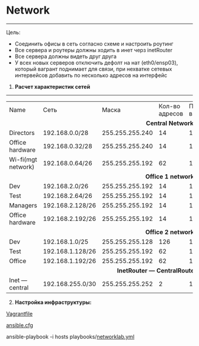 # Network
___
Цель:
* Соединить офисы в сеть согласно схеме и настроить роутинг
* Все сервера и роутеры должны ходить в инет черз inetRouter
* Все сервера должны видеть друг друга
* У всех новых серверов отключить дефолт на нат (eth0/ensp03), который вагрант поднимает для связи, при нехватке сетевых интервейсов добавить по несколько адресов на интерфейс


1) <b>Расчет характеристик сетей</b>
___
<table>
  <tr><td>Name</td><td>Сеть</td><td>Маска</td><td>Кол-во адресов</td><td>Первый адрес в сети</td><td>Последний адрес в сети</td><td>Broadcast — адрес</td></tr>
  <tr><td colspan="7" align="center"><b>Central Network</b></td></tr>
    <tr><td>Directors</td><td>192.168.0.0/28</td><td>255.255.255.240</td><td>14</td><td>192.168.0.1</td><td>192.168.0.14</td><td>192.168.0.15</td></tr>
    <tr><td>Office hardware</td><td>192.168.0.32/28</td><td>255.255.255.240</td><td>14</td><td>192.168.0.33</td><td>192.168.0.46</td><td>192.168.0.47</td></tr>
    <tr><td>Wi-fi(mgt network)</td><td>192.168.0.64/26</td><td>255.255.255.192</td><td>62</td><td>192.168.0.65</td><td>192.168.0.126</td><td>192.168.0.127</td></tr>
  <tr><td colspan="7" align="center"><b>Office 1 network</b></td></tr>
    <tr><td>Dev</td><td>192.168.2.0/26</td><td>255.255.255.192</td><td>14</td><td>192.168.2.1</td><td>192.168.2.62</td><td>192.168.2.63</td></tr>
    <tr><td>Test</td><td>192.168.2.64/26</td><td>255.255.255.192</td><td>14</td><td>192.168.2.65</td><td>192.168.2.126</td><td>192.168.2.127</td></tr>
    <tr><td>Managers</td><td>192.168.2.128/26</td><td>255.255.255.192</td><td>14</td><td>192.168.2.129</td><td>192.168.2.190</td><td>192.168.2.191</td></tr>
    <tr><td>Office hardware</td><td>192.168.2.192/26</td><td>255.255.255.192</td><td>14</td><td>192.168.2.193</td><td>192.168.2.254</td><td>192.168.2.255</td></tr>
  <tr><td colspan="7" align="center"><b>Office 2 network</b></td></tr>
    <tr><td>Dev</td><td>192.168.1.0/25</td><td>255.255.255.128</td><td>126</td><td>192.168.1.1</td><td>192.168.1.126</td><td>192.168.1.127</td></tr>
    <tr><td>Test</td><td>192.168.1.128/26</td><td>255.255.255.192</td><td>62</td><td>192.168.1.129</td><td>192.168.1.190</td><td>192.168.1.191</td></tr>
    <tr><td>Office</td><td>192.168.1.192/26</td><td>255.255.255.192</td><td>62</td><td>192.168.1.193</td><td>192.168.1.254</td><td>192.168.1.255</td></tr>
  <tr><td colspan="7" align="center"><b>InetRouter — CentralRouter network</b></td></tr>
    <tr><td>Inet — central</td><td>192.168.255.0/30</td><td>255.255.255.252</td><td>2</td><td>192.168.255.1</td><td>192.168.255.2</td><td>192.168.255.3</td></tr>
</table>

2) <b>Настройка инфраструктуры:</b>

<a href="https://github.com/kureshtar/otus_linux_administrator/blob/main/HomeWork27_Network/Vagrantfile">Vagrantfile</a>

<a href="https://github.com/kureshtar/otus_linux_administrator/blob/main/HomeWork27_Network/ansible.cfg">ansible.cfg</a>

ansible-playbook -i hosts playbooks/<a href="https://github.com/kureshtar/otus_linux_administrator/blob/main/HomeWork27_Network/networklab.yml">networklab.yml</a>
